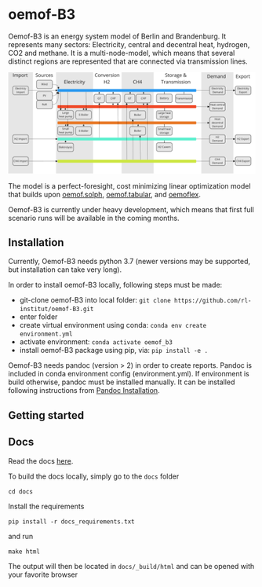 # oemof-B3

Oemof-B3 is an energy system model of Berlin and Brandenburg. It represents many sectors:
Electricity, central and decentral heat, hydrogen, CO2 and methane. It is a multi-node-model, which
means that several distinct regions are represented that are connected via transmission lines.

<img src="/docs/_img/model_structure.svg" width="900"/>

The model is a perfect-foresight, cost minimizing linear optimization model that builds upon
[oemof.solph](https://github.com/oemof/oemof-solph),
[oemof.tabular](https://github.com/oemof/oemof-tabular),
and [oemoflex](https://github.com/rl-institut/oemoflex).

Oemof-B3 is currently under heavy development, which means that first full scenario runs will be
available in the coming months.

## Installation

Currently, Oemof-B3 needs python 3.7 (newer versions may be supported, but installation can take very long).

In order to install oemof-B3 locally, following steps must be made: 
- git-clone oemof-B3 into local folder: `git clone https://github.com/rl-institut/oemof-B3.git`
- enter folder
- create virtual environment using conda: `conda env create environment.yml`
- activate environment: `conda activate oemof_b3`
- install oemof-B3 package using pip, via: `pip install -e .`

Oemof-B3 needs pandoc (version > 2) in order to create reports. Pandoc is included in conda environment config (environment.yml). 
If environment is build otherwise, pandoc must be installed manually. It can be installed following instructions from [Pandoc Installation](https://pandoc.org/installing.html).


## Getting started

## Docs

Read the docs [here](https://oemof-b3.readthedocs.io/).

To build the docs locally, simply go to the `docs` folder

    cd docs

Install the requirements

    pip install -r docs_requirements.txt

and run

    make html

The output will then be located in `docs/_build/html` and can be opened with your favorite browser
